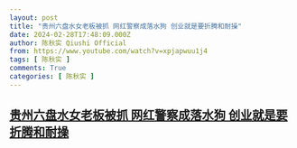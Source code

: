 ```yaml
---
layout: post
title: "贵州六盘水女老板被抓 网红警察成落水狗 创业就是要折腾和耐操"
date: 2024-02-28T17:48:09.000Z
author: 陈秋实 Qiushi Official
from: https://www.youtube.com/watch?v=xpjapwuu1j4
tags: [ 陈秋实 ]
comments: True
categories: [ 陈秋实 ]
---
```

<!--1709142489000-->
[贵州六盘水女老板被抓 网红警察成落水狗 创业就是要折腾和耐操](https://www.youtube.com/watch?v=xpjapwuu1j4)
------

<div>

</div>
